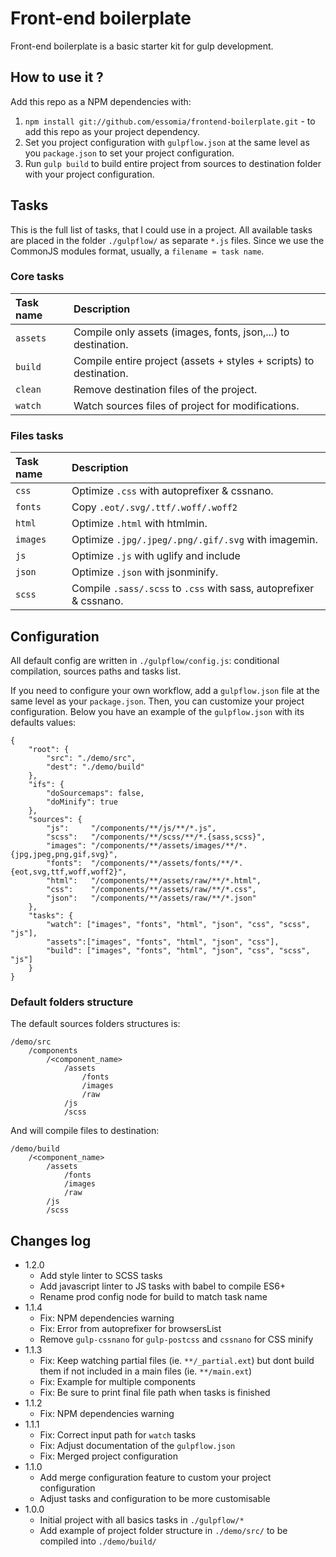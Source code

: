 # Front-end boilerplate

Front-end boilerplate is a basic starter kit for gulp development.

## How to use it ?

Add this repo as a NPM dependencies with:

1. `npm install git://github.com/essomia/frontend-boilerplate.git` - to add this repo as your project dependency.
2. Set you project configuration with `gulpflow.json` at the same level as you `package.json` to set your project configuration.
3. Run `gulp build` to build entire project from sources to destination folder with your project configuration.


## Tasks

This is the full list of tasks, that I could use in a project. All available tasks are placed in the folder `./gulpflow/` as separate `*.js` files. Since we use the CommonJS modules format, usually, a `filename = task name`.

### Core tasks
Task name          | Description
:------------------|:----------------------------------
`assets`           | Compile only assets (images, fonts, json,...) to destination.
`build`            | Compile entire project (assets + styles + scripts) to destination.
`clean`            | Remove destination files of the project.
`watch`            | Watch sources files of project for modifications.

### Files tasks
Task name          | Description
:------------------|:----------------------------------
`css`              | Optimize `.css` with autoprefixer & cssnano.
`fonts`            | Copy `.eot/.svg/.ttf/.woff/.woff2`
`html`             | Optimize `.html` with htmlmin.
`images`           | Optimize `.jpg/.jpeg/.png/.gif/.svg` with imagemin.
`js`               | Optimize `.js` with uglify and include
`json`             | Optimize `.json` with jsonminify.
`scss`             | Compile `.sass/.scss` to `.css` with sass, autoprefixer & cssnano.


## Configuration

All default config are written in `./gulpflow/config.js`: conditional compilation, sources paths and tasks list.

If you need to configure your own workflow, add a `gulpflow.json` file at the same level as your `package.json`.
Then, you can customize your project configuration. Below you have an example of the `gulpflow.json` with its defaults values:

```
{
    "root": {
        "src": "./demo/src",
        "dest": "./demo/build"
    },
    "ifs": {
        "doSourcemaps": false,
        "doMinify": true
    },
    "sources": {
        "js":     "/components/**/js/**/*.js",
        "scss":   "/components/**/scss/**/*.{sass,scss}",
        "images": "/components/**/assets/images/**/*.{jpg,jpeg,png,gif,svg}",
        "fonts":  "/components/**/assets/fonts/**/*.{eot,svg,ttf,woff,woff2}",
        "html":   "/components/**/assets/raw/**/*.html",
        "css":    "/components/**/assets/raw/**/*.css",
        "json":   "/components/**/assets/raw/**/*.json"
    },
    "tasks": {
        "watch": ["images", "fonts", "html", "json", "css", "scss", "js"],
        "assets":["images", "fonts", "html", "json", "css"],
        "build": ["images", "fonts", "html", "json", "css", "scss", "js"]
    }
}
```


### Default folders structure

The default sources folders structures is:

```
/demo/src
    /components
        /<component_name>
            /assets
                /fonts
                /images
                /raw
            /js
            /scss
```

And will compile files to destination:

```
/demo/build
    /<component_name>
        /assets
            /fonts
            /images
            /raw
        /js
        /scss
```


## Changes log
* 1.2.0
    * Add style linter to SCSS tasks
    * Add javascript linter to JS tasks with babel to compile ES6+
    * Rename prod config node for build to match task name
* 1.1.4
    * Fix: NPM dependencies warning
    * Fix: Error from autoprefixer for browsersList
    * Remove `gulp-cssnano` for `gulp-postcss` and `cssnano` for CSS minify
* 1.1.3
    * Fix: Keep watching partial files (ie. `**/_partial.ext`) but dont build them if not included in a main files (ie. `**/main.ext`)
    * Fix: Example for multiple components
    * Fix: Be sure to print final file path when tasks is finished
* 1.1.2
    * Fix: NPM dependencies warning
* 1.1.1
    * Fix: Correct input path for `watch` tasks
    * Fix: Adjust documentation of the `gulpflow.json`
    * Fix: Merged project configuration
* 1.1.0
    * Add merge configuration feature to custom your project configuration
    * Adjust tasks and configuration to be more customisable
* 1.0.0
    * Initial project with all basics tasks in `./gulpflow/*`
    * Add example of project folder structure in `./demo/src/` to be compiled into `./demo/build/`
